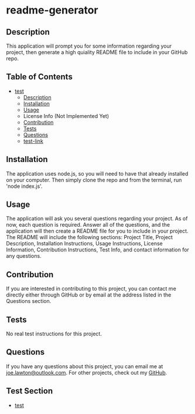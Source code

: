 
  # readme-generator

  ## Description
  This application will prompt you for some information regarding your project, then generate a high quiality README file to include in your GitHub repo.

  ## Table of Contents
  * [test](https://www.google.com)
    * [Description](#description)
    * [Installation](#installation)
    * [Usage](#usage)
    * License Info (Not Implemented Yet)
    * [Contribution](#contribute)
    * [Tests](#tests)
    * [Questions](#questions)
    * [test-link](https://www.google.com)


  ## Installation
  The application uses node.js, so you will need to have that already installed on your computer. Then simply clone the repo and from the terminal, run 'node index.js'.

  ## Usage
  The application will ask you several questions regarding your project. As of now, each question is required. Answer all of the questions, and the application will then create a README file for you to include in your project. The README will include the following sections: Project Title, Project Description, Installation Instructions, Usage Instructions, License Information, Contribution Instructions, Test Info, and contact information for any questions.

  ## Contribution
  If you are interested in contributing to this project, you can contact me directly either through GitHub or by email at the address listed in the Questions section.

  ## Tests
  No real  test instructions for this project.

  ## Questions
  If you have any questions about this project, you can email me at joe.lawton@outlook.com.
  For other projects, check out my [GitHub](https://github.com/jdlawton).


## Test Section
  * [test](https://www.google.com)

